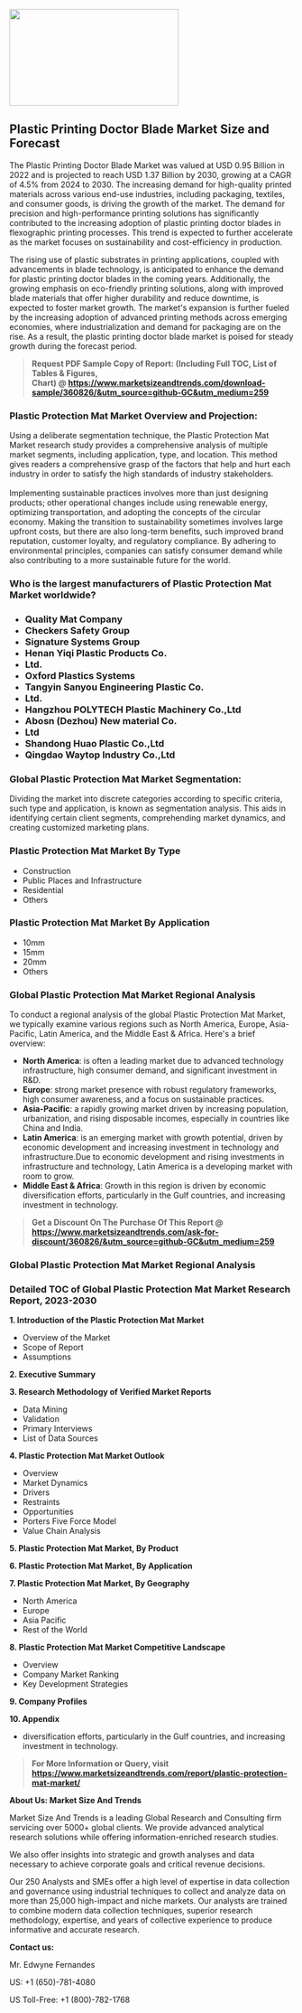<p><img class="alignnone size-medium wp-image-20088" src="https://ffe5etoiles.com/wp-content/uploads/2024/12/MST1-300x171.png" alt="" width="300" height="171" /></p><h2>Plastic Printing Doctor Blade Market Size and Forecast</h2><p>The Plastic Printing Doctor Blade Market was valued at USD 0.95 Billion in 2022 and is projected to reach USD 1.37 Billion by 2030, growing at a CAGR of 4.5% from 2024 to 2030. The increasing demand for high-quality printed materials across various end-use industries, including packaging, textiles, and consumer goods, is driving the growth of the market. The demand for precision and high-performance printing solutions has significantly contributed to the increasing adoption of plastic printing doctor blades in flexographic printing processes. This trend is expected to further accelerate as the market focuses on sustainability and cost-efficiency in production.</p><p>The rising use of plastic substrates in printing applications, coupled with advancements in blade technology, is anticipated to enhance the demand for plastic printing doctor blades in the coming years. Additionally, the growing emphasis on eco-friendly printing solutions, along with improved blade materials that offer higher durability and reduce downtime, is expected to foster market growth. The market's expansion is further fueled by the increasing adoption of advanced printing methods across emerging economies, where industrialization and demand for packaging are on the rise. As a result, the plastic printing doctor blade market is poised for steady growth during the forecast period.</p></p><blockquote id="" class=""><strong>Request PDF Sample Copy of Report: (Including Full TOC, List of Tables &amp; Figures, Chart)&nbsp;@&nbsp;<strong><a href="https://www.marketsizeandtrends.com/download-sample/360826/&utm_source=github-GC&utm_medium=259" target="_blank">https://www.marketsizeandtrends.com/download-sample/360826/&utm_source=github-GC&utm_medium=259</a></strong></strong></blockquote><h3 id="" class="">Plastic Protection Mat Market&nbsp;Overview and Projection:</h3><p id="" class="">Using a deliberate segmentation technique, the Plastic Protection Mat Market research study provides a comprehensive analysis of multiple market segments, including application, type, and location. This method gives readers a comprehensive grasp of the factors that help and hurt each industry in order to satisfy the high standards of industry stakeholders. <br /> <br />Implementing sustainable practices involves more than just designing products; other operational changes include using renewable energy, optimizing transportation, and adopting the concepts of the circular economy. Making the transition to sustainability sometimes involves large upfront costs, but there are also long-term benefits, such improved brand reputation, customer loyalty, and regulatory compliance. By adhering to environmental principles, companies can satisfy consumer demand while also contributing to a more sustainable future for the world.</p><h3 id="" class="">Who is the largest manufacturers of&nbsp;Plastic Protection Mat Market worldwide?</h3><h3 class=""><p><ul><li>Quality Mat Company </li><li> Checkers Safety Group </li><li> Signature Systems Group </li><li> Henan Yiqi Plastic Products Co. </li><li> Ltd. </li><li> Oxford Plastics Systems </li><li> Tangyin Sanyou Engineering Plastic Co. </li><li> Ltd. </li><li> Hangzhou POLYTECH Plastic Machinery Co.,Ltd </li><li> Abosn (Dezhou) New material Co. </li><li> Ltd </li><li> Shandong Huao Plastic Co.,Ltd </li><li> Qingdao Waytop Industry Co.,Ltd</li></ul></p></h3><h3 id="" class="">Global&nbsp;Plastic Protection Mat Market Segmentation:</h3><p id="" class="">Dividing the market into discrete categories according to specific criteria, such type and application, is known as segmentation analysis. This aids in identifying certain client segments, comprehending market dynamics, and creating customized marketing plans.</p><h3 id="" class="">Plastic Protection Mat Market&nbsp;By Type</h3><p><p><ul><li>Construction</li><li> Public Places and Infrastructure</li><li> Residential</li><li> Others</p></li></ul></p></p><h3 id="" class="">Plastic Protection Mat Market&nbsp;By Application</h3><p class=""><p><ul><li>10mm</li><li> 15mm</li><li> 20mm</li><li> Others</li></ul></p></p><h3 id="" class="">Global Plastic Protection Mat Market Regional Analysis</h3><p id="" class="">To conduct a regional analysis of the global Plastic Protection Mat Market, we typically examine various regions such as North America, Europe, Asia-Pacific, Latin America, and the Middle East &amp; Africa. Here's a brief overview:</p><ul><li><strong>North America</strong>: is often a leading market due to advanced technology infrastructure, high consumer demand, and significant investment in R&amp;D.</li><li><strong>Europe</strong>: strong market presence with robust regulatory frameworks, high consumer awareness, and a focus on sustainable practices.</li><li><strong>Asia-Pacific</strong>: a rapidly growing market driven by increasing population, urbanization, and rising disposable incomes, especially in countries like China and India.</li><li><strong>Latin America</strong>: is an emerging market with growth potential, driven by economic development and increasing investment in technology and infrastructure.Due to economic development and rising investments in infrastructure and technology, Latin America is a developing market with room to grow.</li><li><strong>Middle East &amp; Africa</strong>: Growth in this region is driven by economic diversification efforts, particularly in the Gulf countries, and increasing investment in technology.</li></ul><blockquote id="" class=""><strong>Get a Discount On The Purchase Of This Report @ <strong><a href="https://www.marketsizeandtrends.com/ask-for-discount/360826/&utm_source=github-GC&utm_medium=259" target="_blank">https://www.marketsizeandtrends.com/ask-for-discount/360826/&utm_source=github-GC&utm_medium=259</a></strong></strong></blockquote><h3 id="" class="">Global Plastic Protection Mat Market Regional Analysis</h3><h3 id="" class="">Detailed TOC of Global Plastic Protection Mat Market Research Report, 2023-2030</h3><p id="" class=""><strong>1. Introduction of the Plastic Protection Mat Market</strong></p><ul><li>Overview of the Market</li><li>Scope of Report</li><li>Assumptions</li></ul><p id="" class=""><strong>2. Executive Summary</strong></p><p id="" class=""><strong>3. Research Methodology of Verified Market Reports</strong></p><ul><li>Data Mining</li><li>Validation</li><li>Primary Interviews</li><li>List of Data Sources</li></ul><p id="" class=""><strong>4. Plastic Protection Mat Market Outlook</strong></p><ul><li>Overview</li><li>Market Dynamics</li><li>Drivers</li><li>Restraints</li><li>Opportunities</li><li>Porters Five Force Model</li><li>Value Chain Analysis</li></ul><p id="" class=""><strong>5. Plastic Protection Mat Market, By Product</strong></p><p id="" class=""><strong>6. Plastic Protection Mat Market, By Application</strong></p><p id="" class=""><strong>7. Plastic Protection Mat Market, By Geography</strong></p><ul><li>North America</li><li>Europe</li><li>Asia Pacific</li><li>Rest of the World</li></ul><p id="" class=""><strong>8. Plastic Protection Mat Market Competitive Landscape</strong></p><ul><li>Overview</li><li>Company Market Ranking</li><li>Key Development Strategies</li></ul><p id="" class=""><strong>9. Company Profiles</strong></p><p id="" class=""><strong>10. Appendix</strong></p><ul><li>diversification efforts, particularly in the Gulf countries, and increasing investment in technology.</li></ul><blockquote id="" class=""><strong>For More Information or Query, visit <strong><strong><a href="https://www.marketsizeandtrends.com/report/plastic-protection-mat-market/" target="_blank">https://www.marketsizeandtrends.com/report/plastic-protection-mat-market/</a></strong></strong></strong></blockquote><p id="" class=""><strong>About Us: Market Size And Trends</strong></p><p id="" class="">Market Size And Trends is a leading Global Research and Consulting firm servicing over 5000+ global clients. We provide advanced analytical research solutions while offering information-enriched research studies.</p><p id="" class="">We also offer insights into strategic and growth analyses and data necessary to achieve corporate goals and critical revenue decisions.</p><p id="" class="">Our 250 Analysts and SMEs offer a high level of expertise in data collection and governance using industrial techniques to collect and analyze data on more than 25,000 high-impact and niche markets. Our analysts are trained to combine modern data collection techniques, superior research methodology, expertise, and years of collective experience to produce informative and accurate research.</p><p id="" class=""><strong>Contact us:</strong></p><p id="" class="">Mr. Edwyne Fernandes</p><p id="" class="">US: +1 (650)-781-4080</p><p id="" class="">US Toll-Free: +1 (800)-782-1768</p>
